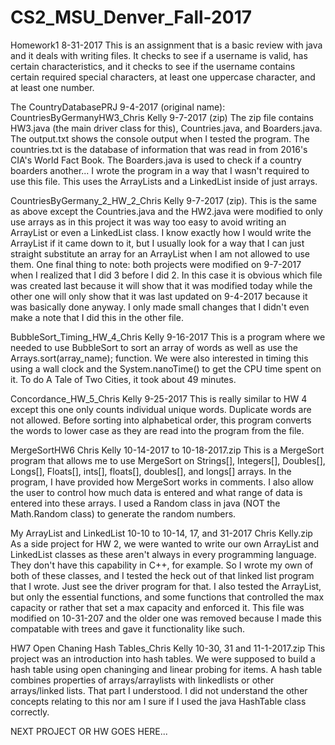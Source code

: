 # CS2_MSU_Denver_Fall-2017
Homework1 8-31-2017
This is an assignment that is a basic review with java and it deals with writing files. It checks to see if a username is valid, has certain characteristics, and it checks to see if the username contains certain required special characters, at least one uppercase character, and at least one number.

The CountryDatabasePRJ 9-4-2017 (original name): CountriesByGermanyHW3_Chris Kelly 9-7-2017 (zip)
The zip file contains HW3.java (the main driver class for this), Countries.java, and Boarders.java. The output.txt shows the console output when I tested the program. The countries.txt is the database of information that was read in from 2016's CIA's World Fact Book. The Boarders.java is used to check if a country boarders another... I wrote the program in a way that I wasn't required to use this file. This uses the ArrayLists and a LinkedList inside of just arrays.

CountriesByGermany_2_HW_2_Chris Kelly 9-7-2017 (zip).
This is the same as above except the Countries.java and the HW2.java were modified to only use arrays as in this project it was way too easy to avoid writing an ArrayList or even a LinkedList class. I know exactly how I would write the ArrayList if it came down to it, but I usually look for a way that I can just straight substitute an array for an ArrayList when I am not allowed to use them.
One final thing to note: both projects were modified on 9-7-2017 when I realized that I did 3 before I did 2. In this case it is obvious which file was created last because it will show that it was modified today while the other one will only show that it was last updated on 9-4-2017 because it was basically done anyway. I only made small changes that I didn't even make a note that I did this in the other file.

BubbleSort_Timing_HW_4_Chris Kelly 9-16-2017
This is a program where we needed to use BubbleSort to sort an array of words as well as use the Arrays.sort(array_name); function. We were also interested in timing this using a wall clock and the System.nanoTime() to get the CPU time spent on it. To do A Tale of Two Cities, it took about 49 minutes.

Concordance_HW_5_Chris Kelly 9-25-2017
This is really similar to HW 4 except this one only counts individual unique words. Duplicate words are not allowed. Before sorting into alphabetical order, this program converts the words to lower case as they are read into the program from the file.

MergeSortHW6 Chris Kelly 10-14-2017 to 10-18-2017.zip
This is a MergeSort program that allows me to use MergeSort on Strings[], Integers[], Doubles[], Longs[], Floats[], ints[], floats[], doubles[], and longs[] arrays. In the program, I have provided how MergeSort works in comments. I also allow the user to control how much data is entered and what range of data is entered into these arrays. I used a Random class in java (NOT the Math.Random class) to generate the random numbers.

My ArrayList and LinkedList 10-10 to 10-14, 17, and 31-2017 Chris Kelly.zip
As a side project for HW 2, we were wanted to write our own ArrayList and LinkedList classes as these aren't always in every programming language. They don't have this capability in C++, for example. So I wrote my own of both of these classes, and I tested the heck out of that linked list program that I wrote. Just see the driver program for that. I also tested the ArrayList, but only the essential functions, and some functions that controlled the max capacity or rather that set a max capacity and enforced it. This file was modified on 10-31-207 and the older one was removed because I made this compatable with trees and gave it functionality like such.

HW7 Open Chaning Hash Tables_Chris Kelly 10-30, 31 and 11-1-2017.zip
This project was an introduction into hash tables. We were supposed to build a hash table using open chaninging and linear probing for items. A hash table combines properties of arrays/arraylists with linkedlists or other arrays/linked lists. That part I understood. I did not understand the other concepts relating to this nor am I sure if I used the java HashTable class correctly.

NEXT PROJECT OR HW GOES HERE...
